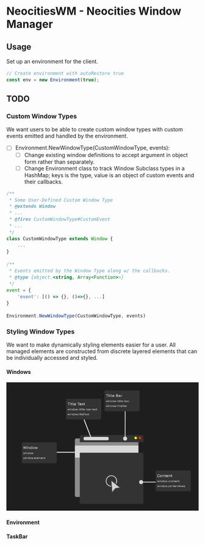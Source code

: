 # NeocitiesWM - Neocities Window Manager

## Usage
Set up an environment for the client.

```Javascript
// Create environment with autoRestore true
const env = new Environment(true);
```

## TODO

### Custom Window Types
We want users to be able to create custom window types with custom events emitted and handled by the environment.
- [ ] Environment.NewWindowType(CustomWindowType, events):
    - [ ] Change existing window definitions to accept argument in object form rather than separately.
    - [ ] Change Environment class to track Window Subclass types in a HashMap; keys is the type, value is an object of custom events and their callbacks.

```Javascript
/**
 * Some User-Defined Custom Window Type
 * @extends Window
 * ...
 * @fires CustomWindowType#CustomEvent
 * ...
 */
class CustomWindowType extends Window {
    ...
}

/**
 * Events emitted by the Window Type along w/ the callbacks.
 * @type {object.<string, Array<Function>>}
 */
event = {
    'event': [() => {}, ()=>{}, ...]
}

Environment.NewWindowType(CustomWindowType, events)
``` 

### Styling Window Types
We want to make dynamically styling elements easier for a user.
All managed elements are constructed from discrete layered elements that can be individually accessed and styled.

#### Windows

![Example](/public/images/window.png)


#### Environment


#### TaskBar
